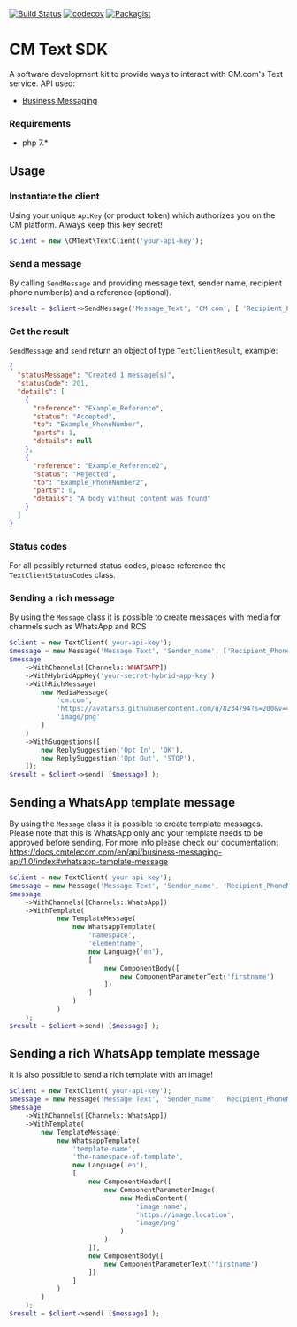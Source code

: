 [![Build Status](https://travis-ci.com/cmdotcom/text-sdk-php.svg?branch=master)](https://travis-ci.com/cmdotcom/text-sdk-php)
[![codecov](https://codecov.io/gh/cmdotcom/text-sdk-php/branch/master/graph/badge.svg)](https://codecov.io/gh/cmdotcom/text-sdk-php)
[![Packagist](https://img.shields.io/packagist/dm/cmdotcom/text-sdk-php)](https://packagist.org/packages/cmdotcom/text-sdk-php)

# CM Text SDK
A software development kit to provide ways to interact with CM.com's Text service. API used:
- [Business Messaging](https://docs.cmtelecom.com/business-messaging/v1.0)


### Requirements

- php 7.*


## Usage

### Instantiate the client
Using your unique `ApiKey` (or product token) which authorizes you on the CM platform. Always keep this key secret!

```php
$client = new \CMText\TextClient('your-api-key');
```

### Send a message
By calling `SendMessage` and providing message text, sender name, recipient phone number(s) and a reference (optional).

```php
$result = $client->SendMessage('Message_Text', 'CM.com', [ 'Recipient_PhoneNumber' ], 'Your_Reference');
```

### Get the result
`SendMessage` and `send` return an object of type `TextClientResult`, example:

```json
{
  "statusMessage": "Created 1 message(s)",
  "statusCode": 201,
  "details": [
    {
      "reference": "Example_Reference",
      "status": "Accepted",
      "to": "Example_PhoneNumber",
      "parts": 1,
      "details": null
    },
    {
      "reference": "Example_Reference2",
      "status": "Rejected",
      "to": "Example_PhoneNumber2",
      "parts": 0,
      "details": "A body without content was found"
    }
  ]
}
```

### Status codes
For all possibly returned status codes, please reference the `TextClientStatusCodes` class.

### Sending a rich message
By using the `Message` class it is possible to create messages with media for channels such as WhatsApp and RCS
```php
$client = new TextClient('your-api-key');
$message = new Message('Message Text', 'Sender_name', ['Recipient_PhoneNumber']);
$message
    ->WithChannels([Channels::WHATSAPP])
    ->WithHybridAppKey('your-secret-hybrid-app-key')
    ->WithRichMessage(
        new MediaMessage(
            'cm.com',
            'https://avatars3.githubusercontent.com/u/8234794?s=200&v=4',
            'image/png'
        )
    )
    ->WithSuggestions([
        new ReplySuggestion('Opt In', 'OK'),
        new ReplySuggestion('Opt Out', 'STOP'),
    ]);
$result = $client->send( [$message] );
```

## Sending a WhatsApp template message
By using the `Message` class it is possible to create template messages. Please note that this is WhatsApp only and your template needs to be approved before sending.
For more info please check our documentation: https://docs.cmtelecom.com/en/api/business-messaging-api/1.0/index#whatsapp-template-message
```php
$client = new TextClient('your-api-key');
$message = new Message('Message Text', 'Sender_name', 'Recipient_PhoneNumber');
$message
    ->WithChannels([Channels::WhatsApp])
    ->WithTemplate(
            new TemplateMessage(
                new WhatsappTemplate(
                    'namespace',
                    'elementname',
                    new Language('en'),
                    [
                        new ComponentBody([
                            new ComponentParameterText('firstname')
                        ])
                    ]
                )
            )
    );
$result = $client->send( [$message] );
```

## Sending a rich WhatsApp template message
It is also possible to send a rich template with an image!			

```php
$client = new TextClient('your-api-key');
$message = new Message('Message Text', 'Sender_name', 'Recipient_PhoneNumber');
$message
    ->WithChannels([Channels::WhatsApp])
    ->WithTemplate(
        new TemplateMessage(
            new WhatsappTemplate(
                'template-name',
                'the-namespace-of-template',
                new Language('en'),
                [
                    new ComponentHeader([
                        new ComponentParameterImage(
                            new MediaContent(
                                'image name',
                                'https://image.location',
                                'image/png'
                            )
                        )
                    ]),
                    new ComponentBody([
                        new ComponentParameterText('firstname')
                    ])
                ]
            )
        )
    );
$result = $client->send( [$message] );
```
